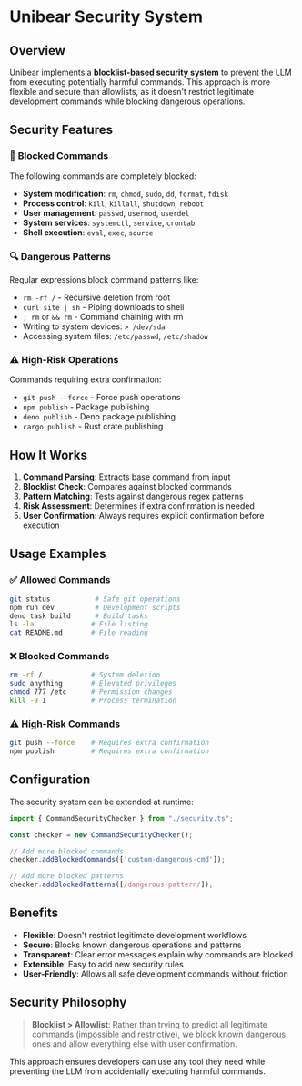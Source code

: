 # Unibear Security System

## Overview

Unibear implements a **blocklist-based security system** to prevent the LLM from executing potentially harmful commands. This approach is more flexible and secure than allowlists, as it doesn't restrict legitimate development commands while blocking dangerous operations.

## Security Features

### 🚫 **Blocked Commands**
The following commands are completely blocked:
- **System modification**: `rm`, `chmod`, `sudo`, `dd`, `format`, `fdisk`
- **Process control**: `kill`, `killall`, `shutdown`, `reboot`
- **User management**: `passwd`, `usermod`, `userdel`
- **System services**: `systemctl`, `service`, `crontab`
- **Shell execution**: `eval`, `exec`, `source`

### 🔍 **Dangerous Patterns**
Regular expressions block command patterns like:
- `rm -rf /` - Recursive deletion from root
- `curl site | sh` - Piping downloads to shell
- `; rm` or `&& rm` - Command chaining with rm
- Writing to system devices: `> /dev/sda`
- Accessing system files: `/etc/passwd`, `/etc/shadow`

### ⚠️ **High-Risk Operations**
Commands requiring extra confirmation:
- `git push --force` - Force push operations
- `npm publish` - Package publishing
- `deno publish` - Deno package publishing
- `cargo publish` - Rust crate publishing

## How It Works

1. **Command Parsing**: Extracts base command from input
2. **Blocklist Check**: Compares against blocked commands
3. **Pattern Matching**: Tests against dangerous regex patterns
4. **Risk Assessment**: Determines if extra confirmation is needed
5. **User Confirmation**: Always requires explicit confirmation before execution

## Usage Examples

### ✅ **Allowed Commands**
```bash
git status           # Safe git operations
npm run dev          # Development scripts
deno task build      # Build tasks
ls -la              # File listing
cat README.md       # File reading
```

### ❌ **Blocked Commands**
```bash
rm -rf /            # System deletion
sudo anything       # Elevated privileges
chmod 777 /etc      # Permission changes
kill -9 1           # Process termination
```

### ⚠️ **High-Risk Commands**
```bash
git push --force    # Requires extra confirmation
npm publish         # Requires extra confirmation
```

## Configuration

The security system can be extended at runtime:

```typescript
import { CommandSecurityChecker } from "./security.ts";

const checker = new CommandSecurityChecker();

// Add more blocked commands
checker.addBlockedCommands(['custom-dangerous-cmd']);

// Add more blocked patterns
checker.addBlockedPatterns([/dangerous-pattern/]);
```

## Benefits

- **Flexible**: Doesn't restrict legitimate development workflows
- **Secure**: Blocks known dangerous operations and patterns
- **Transparent**: Clear error messages explain why commands are blocked
- **Extensible**: Easy to add new security rules
- **User-Friendly**: Allows all safe development commands without friction

## Security Philosophy

> **Blocklist > Allowlist**: Rather than trying to predict all legitimate commands (impossible and restrictive), we block known dangerous ones and allow everything else with user confirmation.

This approach ensures developers can use any tool they need while preventing the LLM from accidentally executing harmful commands.